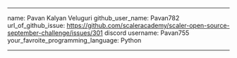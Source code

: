 ---

name: Pavan Kalyan Veluguri
github_user_name: Pavan782
url_of_github_issue: https://github.com/scaleracademy/scaler-open-source-september-challenge/issues/301
discord username: Pavan755
your_favroite_programming_language: Python

---